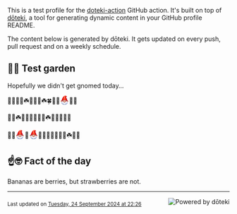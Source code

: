 This is a test profile for the [doteki-action](https://github.com/welpo/doteki-action) GitHub action. It's built on top of [dōteki](https://doteki.org), a tool for generating dynamic content in your GitHub profile README.

The content below is generated by dōteki. It gets updated on every push, pull request and on a weekly schedule.

## 👨‍🌾 Test garden

Hopefully we didn't get gnomed today…

<!-- garden start -->
🌳🌸🌹🌺☘️🌼🌸🌱☘️🍀🐸🐝<sub><img src="https://raw.githubusercontent.com/welpo/doteki-action/main/assets/gnomed.png" width="21" alt="Consider yourself gnomed"></sub>🌻🌱
<!-- garden end --><!-- garden start -->
🐝🐝☘️🌿🐝🌿🍀🌱🌿☘️🥀🌷🌸🐛🍄
<!-- garden end --><!-- garden start -->
🌺🌿<sub><img src="https://raw.githubusercontent.com/welpo/doteki-action/main/assets/gnomed.png" width="21" alt="Consider yourself gnomed"></sub>🍄<sub><img src="https://raw.githubusercontent.com/welpo/doteki-action/main/assets/gnomed.png" width="21" alt="Consider yourself gnomed"></sub>🐛🌸🌲🐛🍄🌸🌲☘️🌼🌻
<!-- garden end -->

## ☝️🤓 Fact of the day

<!-- did_you_know start -->
Bananas are berries, but strawberries are not.
<!-- did_you_know end -->

---

<a href="https://doteki.org"><img src="https://img.shields.io/badge/powered_by-d%C5%8Dteki-0?style=flat-square&labelColor=202b2d&color=5E936C" align="right" alt="Powered by dōteki"></a> <div style="text-align: left;"><sub>
<!-- last_updated start -->Last updated on <a href="https://github.com/welpo/doteki-action/actions/workflows/ci.yaml">Tuesday, 24 September 2024 at 22:26<!-- last_updated end --></sub></div>
